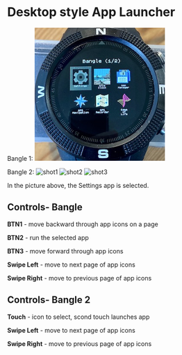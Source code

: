 # Desktop style App Launcher

Bangle 1:
![](screenshot.jpg)

Bangle 2:
![shot1](https://user-images.githubusercontent.com/89286474/146471756-ec6d16de-6916-4fde-b991-ba88c2c8fa1a.png)
![shot2](https://user-images.githubusercontent.com/89286474/146471758-3a9fce80-e047-4c7a-829a-e780c764b921.png)
![shot3](https://user-images.githubusercontent.com/89286474/146471760-5497fd1b-8e82-4fd5-a4e3-4734701a7dbd.png)


In the picture above, the Settings app is selected.
## Controls- Bangle

**BTN1** - move backward through app icons on a page

**BTN2** - run the selected app

**BTN3** - move forward through app icons

**Swipe Left** -  move to next page of app icons

**Swipe Right** - move to previous page of app icons

## Controls- Bangle 2

**Touch** - icon to select, scond touch launches app

**Swipe Left** -  move to next page of app icons

**Swipe Right** - move to previous page of app icons
